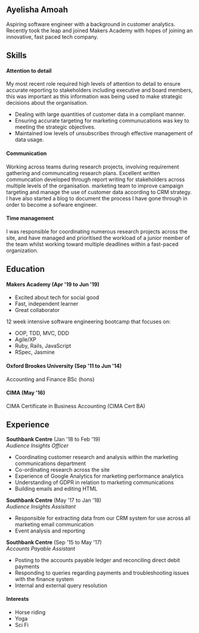 ## Ayelisha Amoah

Aspiring software engineer with a background in customer analytics. Recently took the leap and joined Makers Academy with hopes of joining an innovative, fast paced tech company.


## Skills

#### Attention to detail

My most recent role required high levels of attention to detail to ensure accurate reporting to stakeholders including executive and board members, this was important as this information was being used to make strategic decisions about the organisation. 
- Dealing with large quantities of customer data in a compliant manner.
- Ensuring accurate targeting for marketing communucations was key to meeting the strategic objectives.
- Maintained low levels of unsubscribes through effective management of data usage.

#### Communication

Working across teams during research projects, involving requirement gathering and communcating research plans. Excellent written communcation developed through report writing for stakeholders across multiple levels of the organisation. 
marketing team to improve campaign targeting and manage the use of customer data according to CRM strategy. I have also started a blog to document the process I have gone through in order to become a sofware engineer.

#### Time management 
I was responsible for coordinating numerous research projects across the site, and have managed and prioritised the workload of a junior member of the team whilst working toward multiple deadlines within a fast-paced organization.

## Education

#### Makers Academy (Apr '19 to Jun '19)
- Excited about tech for social good
- Fast, independent learner
- Great collaborator

12 week intensive software engineering bootcamp that focuses on:
- OOP, TDD, MVC, DDD
- Agile/XP
- Ruby, Rails, JavaScript
- RSpec, Jasmine

#### Oxford Brookes University (Sep '11 to Jun '14)
Accounting and Finance BSc (hons)

#### CIMA (May '16)
CIMA Certificate in Business Accounting (CIMA Cert BA)

## Experience

**Southbank Centre** (Jan '18 to Feb '19)    
*Audience Insights Officer*
- Coordinating customer research and analysis within the marketing communications department
- Co-ordinating research across the site
- Experience of Google Analytics for marketing performance analytics
- Understanding of GDPR in relation to marketing communications
- Building emails and editing HTML

**Southbank Centre** (May '17 to Jan '18)   
*Audience Insights Assisitant*
- Responsible for extracting data from our CRM system for use across all marketing email communication
- Event analysis and reporting

**Southbank Centre** (Sep '15 to May '17)   
*Accounts Payable Assistant*  
- Posting to the accounts payable ledger and reconciling direct debit payments
- Responding to queries regarding payments and troubleshooting issues with the finance system
- Internal and external query resolution


#### Interests
- Horse riding
- Yoga
- Sci Fi
